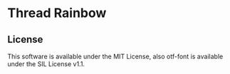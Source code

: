 # Thread Rainbow

## License

This software is available under the MIT License, also otf-font is available under the SIL License v1.1.